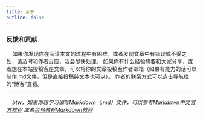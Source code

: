 ```yaml
---
title: 关于
outline: false
---
```


### 反馈和贡献
&nbsp;&nbsp;&nbsp;&nbsp;如果你发现你在阅读本文的过程中有困难，或者发现文章中有错误或不妥之处，请及时和作者反应，我会尽快处理。
如果你有什么经验想要和大家分享，或者想在本站投稿客座文章，可以将你的文章投稿至作者邮箱（如果有能力的话可以制作.md文件，但是直接投稿纯文本也可以）。
作者的联系方式可以点击导航栏的“博客”查看。  

---

&nbsp;&nbsp;&nbsp;&nbsp;*btw，如果你想学习编写Markdown（.md）文件，可以参考[Markdown中文官方教程](https://markdown.com.cn/)
或者[菜鸟教程Markdown教程](https://www.runoob.com/markdown/md-tutorial.html)*